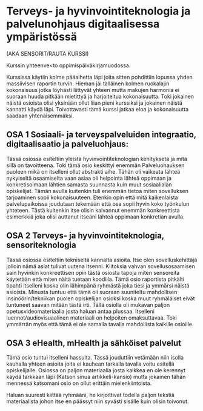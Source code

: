 # Terveys- ja hyvinvointiteknologia ja palvelunohjaus digitaalisessa ympäristössä
(AKA SENSORIT/RAUTA KURSSI)

Kurssin yhteenve<to oppimispäiväkirjamuodossa.

Kurssissa käytiin kolme pääaihetta läpi joita sitten pohdittiin lopussa yhden massiivisen raportin turvin. Hieman jäi tälläinen kolmen ruokalajin kokonaisuus jotka löyhästi liittyvät yhteen mutta makujen harmonia ei suoraan huuda pitkään mietittyä ja harjoiteltua kokonaisuutta. Toki jokainen näistä osioista olisi yksinään ollut liian pieni kurssiksi ja jokainen näistä kannatti käydä läpi. Toivottavasti tämä kurssi jatkaa eloa ja kokonaisuutta saadaan yhtenäisemmäksi.

## OSA 1 Sosiaali- ja terveyspalveluiden integraatio, digitaalisaatio ja palveluohjaus:

Tässä osiossa esiteltiin yleistä hyvinvointiteknologian kehityksetä ja mitä sillä on tavoitteena. Toki tämä osio keskittyi enemmän Palveluohauksen puoleen mikä on itselleni ollut abstrakti aihe. Tähän oli vaikeata lähteä nykyiseltä osaamiselta vaan asiaa oli helpointa lähteä oppimaan ja konkretisoimaan lähtien samasta suunnasta kuin muut sosiaalialan opiskelijat. Tämän avulla kuitenkin tuli enemmän tietoa miten sovelluksen tarjoaminen sopii kokonaisuuteen.
Etenkin opin että mitä kaikenlaista palvelupaikoissa joudutaan tekemään että osa sopii hyvin koko työnkulun yhteteen. Tästä kuitenkin itse olisin kaivannut enemmän konkreettista esimerkkiä joka olisi auttanut itseäni lähteä oppimaan konkretian avulla.


## OSA 2 Terveys- ja hyvinvointiteknologia, sensoriteknologia

Tässä osiossa esiteltiin tekniseltä kannalta asioita. Itse olen sovelluskehittäjä jolloin nämä asiat tulivat uutena itsenni. Kiitoksia vahvan sovellusosaamisen sain hyvinkin konkreettisen opin tästä osiosta tapoja miten sensoreita käytetään että miten näitä tuetaan koodilla. Tämä osio raportista pitkälti tipahti itselleni koska olin lähimpänä ryhmästä joka tiesi ja ymmärsi näistä asioista. 
Minusta tuntuu että tämä oli suoraan suuniteltu mahdollisen insinöörin/tekniikan puolen opiskelijan osioksi koska muut ryhmäläiset eivät tuntuneet saavan mitään tästä irti.
Tällä osiolla oli mukavan paljon opetusvideomateriaalia josta haluan antaa plussaa. Itselleni luennot/audiovisuaalinen materiaali on helpoiten omaksuttavaa. Toki ymmärrän myös että tämä ei ole samalla tavalla mahdollista kaikille osioille.

## OSA 3 eHealth, mHealth ja sähköiset palvelut

Tämä osio tuntui itselleni hassulta. Tässä jouduttiin vetämään niin isolla kauhalla yhteen asioita joita ei kauhean tarkalla tavalla voitu esitellä opiskelijalle. Osiossa on paljon materiaalia josta kaikkea en ole kerennyt käydä tarkkaan läpi (Katson sinua artikkeli-kansio) mutta jokainen tähän mennessä katsomani osio on ollut erittäin mielenkiintoista.


Haluan suuresti kiittää ryhmääni, he kirjoittivat todella paljon tekstiä materiaalista johon itse en päässyt niin syvästi sisälle kuin olisin toivonut.
